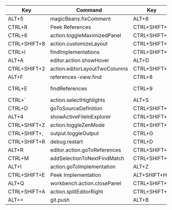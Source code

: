| Key          | Command                       | Key          | Command                               |
| ------------ | ----------------------------- | ------------ | ------------------------------------- |
| ALT+5        | magicBeans.fixComment         | ALT+6        | Snippet - describe('${0:}             |
| CTRL+R       | Peek References               | CTRL+SHIFT+5 | Snippet - Function                    |
| CTRL+6       | action.toggleMaximizedPanel   | CTRL+SHIFT+3 | Snippet - TestCase                    |
| CTRL+SHIFT+8 | action.customizeLayout        | CTRL+SHIFT+X | action.openGlobalKeybindings          |
| CTRL+I       | findImplementations           | CTRL+SHIFT+4 | Snippet - Expect                      |
| ALT+A        | editor.action.showHover       | ALT+D        | Snippet - debugger                    |
| CTRL+SHIFT+2 | action.editorLayoutTwoColumns | CTRL+SHIFT+0 | Snippet - ArrowFunction               |
| ALT+F        | references-view.find          | CTRL+8       | Snippet - commentMultiline            |
| CTRL+E       | findReferences                | CTRL+9       | Snippet - commentAimedForTitle        |
| CTRL+`       | action.selectHighlights       | ALT+S        | toggleSplitEditorInGroup              |
| CTRL+D       | goToSourceDefinition          | CTRL+SHIFT+B | workbench.view.debug                  |
| ALT+4        | showActiveFileInExplorer      | CTRL+SHIFT+1 | editorLayoutSingle | +2 for 2 columns |
| CTRL+SHIFT+Z | action.toggleZenMode          | CTRL+SHIFT+J | workbench.view.extensions             |
| CTRL+SHIFT+, | output.toggleOutput           | CTRL+G       | action.goToTypeDefinition             |
| CTRL+SHIFT+R | debug.restart                 | CTRL+D       | editor.action.goToDeclaration         |
| ALT+R        | editor.action.goToReferences  | CTRL+SHIFT+L | magicBeans.sortLines                  |
| CTRL+M       | addSelectionToNextFindMatch   | CTRL+SHIFT+T | magicBeans.createSpec                 |
| ALT+I        | action.goToImplementation     | ALT+Z        | workbench.action.gotoSymbol           |
| CTRL+SHIFT+E | Peek Implementation           | ALT+SHIFT+H  | action.revealDefinition               |
| ALT+Q        | workbench.action.closePanel   | CTRL+SHIFT+; | after running vscode control          |
| CTRL+SHIFT+A | action.splitEditorRight       | CTRL+SHIFT+' | extension.markdown-pdf.pdf            |
| ALT+=        | git.push                      | ALT+B        | action.toggleAuxiliaryBar             |